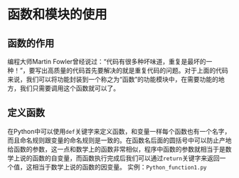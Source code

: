 # 函数和模块的使用
## 函数的作用
编程大师Martin Fowler曾经说过：“代码有很多种坏味道，重复是最坏的一种！”，要写出高质量的代码首先要解决的就是重复代码的问题。对于上面的代码来说，我们可以将功能封装到一个称之为“函数”的功能模块中，在需要功能的地方，我们只需要调用这个函数就可以了。
## 定义函数
在Python中可以使用`def`关键字来定义函数，和变量一样每个函数也有一个名字，而且命名规则跟变量的命名规则是一致的。在函数名后面的圆括号中可以防止产地给函数的参数，这一点和数学上的函数非常相似，程序中函数的参数就相当于是数学上说的函数的自变量，而函数执行完成后我们可以通过`return`关键字来返回一个值，这相当于数学上说的函数的因变量。
实例：`Python_function1.py`